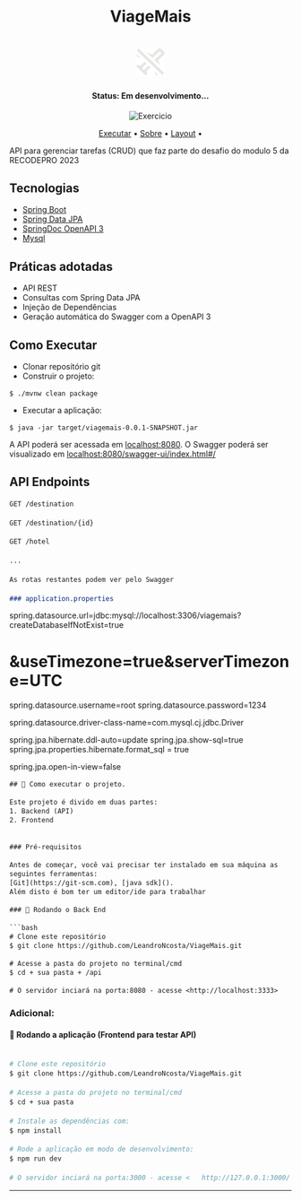 <h1 align="center"> ViageMais </H1>

<h1 align="center">
        <img src="https://raw.githubusercontent.com/LeandroNcosta/ViageMais/main/images/airplane.svg" width="50px" />
</h1>

<h4 align="center">Status: Em desenvolvimento... </h4>

<p align="center">
 <img src="https://img.shields.io/static/v1?label=Tipo&message=Desafio&color=8257E5&labelColor=000000" alt="Exercicio" />
</p>

<p align="center">
 <a href="#-about">Executar</a> •
 <a href="#-Features">Sobre</a> •
 <a href="#-layout">Layout</a> • 
</p>

API para gerenciar tarefas (CRUD) que faz parte do desafio do modulo 5 da RECODEPRO 2023

## Tecnologias
 
- [Spring Boot](https://spring.io/projects/spring-boot)
- [Spring Data JPA](https://spring.io/projects/spring-data-jpa)
- [SpringDoc OpenAPI 3](https://springdoc.org/v2/#spring-webflux-support)
- [Mysql](https://dev.mysql.com/downloads/)

## Práticas adotadas

- API REST
- Consultas com Spring Data JPA
- Injeção de Dependências
- Geração automática do Swagger com a OpenAPI 3

## Como Executar

- Clonar repositório git
- Construir o projeto:
```
$ ./mvnw clean package
```
- Executar a aplicação:
```
$ java -jar target/viagemais-0.0.1-SNAPSHOT.jar
```

A API poderá ser acessada em [localhost:8080](http://localhost:8080).
O Swagger poderá ser visualizado em [localhost:8080/swagger-ui/index.html#/](http://localhost:8080/swagger-ui/index.html#/)

## API Endpoints

```markdown
GET /destination 

GET /destination/{id} 

GET /hotel

...

As rotas restantes podem ver pelo Swagger

### application.properties

```
spring.datasource.url=jdbc:mysql://localhost:3306/viagemais?createDatabaseIfNotExist=true
# &useTimezone=true&serverTimezone=UTC
spring.datasource.username=root
spring.datasource.password=1234

spring.datasource.driver-class-name=com.mysql.cj.jdbc.Driver

spring.jpa.hibernate.ddl-auto=update
spring.jpa.show-sql=true
spring.jpa.properties.hibernate.format_sql = true

spring.jpa.open-in-view=false
```
## 🚀 Como executar o projeto.

Este projeto é divido em duas partes:
1. Backend (API) 
2. Frontend 


### Pré-requisitos

Antes de começar, você vai precisar ter instalado em sua máquina as seguintes ferramentas:
[Git](https://git-scm.com), [java sdk](). 
Além disto é bom ter um editor/ide para trabalhar

### 🎲 Rodando o Back End

```bash
# Clone este repositório
$ git clone https://github.com/LeandroNcosta/ViageMais.git

# Acesse a pasta do projeto no terminal/cmd
$ cd + sua pasta + /api

# O servidor inciará na porta:8080 - acesse <http://localhost:3333>
```

### Adicional:

#### 🎲 Rodando a aplicação (Frontend para testar API)

```bash

# Clone este repositório
$ git clone https://github.com/LeandroNcosta/ViageMais.git

# Acesse a pasta do projeto no terminal/cmd
$ cd + sua pasta 

# Instale as dependências com:
$ npm install

# Rode a aplicação em modo de desenvolvimento:
$ npm run dev

# O servidor inciará na porta:3000 - acesse <   http://127.0.0.1:3000/ >
```
---

```
